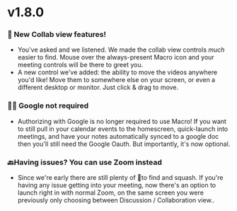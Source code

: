 # v1.8.0

### 🎉 New Collab view features!
- You've asked and we listened. We made the collab view controls *much* easier to find. Mouse over the always-present Macro icon and your meeting controls will be there to greet you.
- A new control we've added: the ability to move the videos anywhere you'd like! Move them to somewhere else on your screen, or even a different desktop or monitor. Just click & drag to move.

### 🤷‍♀️ Google not required
- Authorizing with Google is no longer required to use Macro! If you want to still pull in your calendar events to the homescreen, quick-launch into meetings, and have your notes automatically synced to a google doc then you'll still need the Google Oauth. But importantly, it's now optional.

### 🔙Having issues? You can use Zoom instead
- Since we're early there are still plenty of 🐛to find and squash. If you're having any issue getting into your meeting, now there's an option to launch right in with normal Zoom, on the same screen you were previously only choosing between Discussion / Collaboration view..

